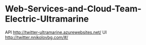 # Web-Services-and-Cloud-Team-Electric-Ultramarine

API http://twitter-ultramarine.azurewebsites.net/
UI http://twitter.nnikolovbg.com/#/